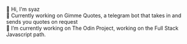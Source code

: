 👋 Hi, I'm syaz <br/>
🔭 Currently working on Gimme Quotes, a telegram bot that takes in and sends you quotes on request <br/>
🌱 I’m currently working on The Odin Project, working on the Full Stack Javascript path. <br/>


<!--
**nawzaysfinah/nawzaysfinah** is a ✨ _special_ ✨ repository because its `README.md` (this file) appears on your GitHub profile.

Here are some ideas to get you started:

- 🔭 Currently working on Gimme Quotes
- 🌱 I’m currently learning Python, JavaScript, p5, React.
**- 👯 I’m looking to collaborate on ...
**- 🤔 I’m looking for help with ...
**- 💬 Ask me about ...
**- 📫 How to reach me: ...
-->
